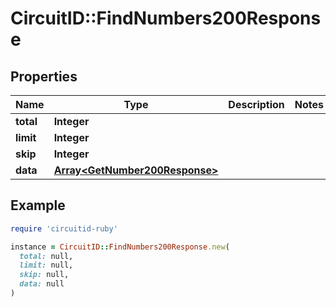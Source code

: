 # CircuitID::FindNumbers200Response

## Properties

| Name | Type | Description | Notes |
| ---- | ---- | ----------- | ----- |
| **total** | **Integer** |  |  |
| **limit** | **Integer** |  |  |
| **skip** | **Integer** |  |  |
| **data** | [**Array&lt;GetNumber200Response&gt;**](GetNumber200Response.md) |  |  |

## Example

```ruby
require 'circuitid-ruby'

instance = CircuitID::FindNumbers200Response.new(
  total: null,
  limit: null,
  skip: null,
  data: null
)
```

